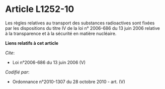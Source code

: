 # Article L1252-10

Les règles relatives au transport des substances radioactives sont fixées par les dispositions du titre IV de la loi n°
2006-686 du 13 juin 2006 relative à la transparence et à la sécurité en matière nucléaire.

**Liens relatifs à cet article**

_Cite_:

  - Loi n°2006-686 du 13 juin 2006 (V)

_Codifié par_:

  - Ordonnance n°2010-1307 du 28 octobre 2010 - art. (V)
